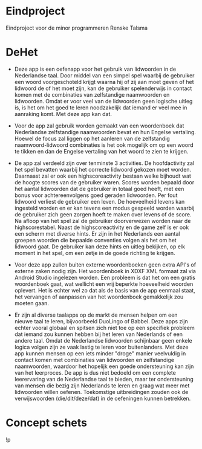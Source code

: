 # Eindproject
Eindproject voor de minor programmeren
Renske Talsma 

# DeHet

* Deze app is een oefenapp voor het gebruik van lidwoorden in de Nederlandse taal. Door middel van een simpel spel waarbij de gebruiker een woord voorgeschoteld krijgt waarna hij of zij aan moet geven of het lidwoord de of het moet zijn, kan de gebruiker spelenderwijs in contact komen met de combinaties van zelfstandige naamwoorden en lidwoorden. Omdat er voor veel van de lidwoorden geen logische uitleg is, is het om het goed te leren noodzakelijk dat iemand er veel mee in aanraking komt. Met deze app kan dat. 

* Voor de app zal gebruik worden gemaakt van een woordenboek dat Nederlandse zelfstandige naamwoorden bevat en hun Engelse vertaling. Hoewel de focus zal liggen op het aanleren van de zelfstandig naamwoord-lidwoord combinaties is het ook mogelijk om op een woord te tikken en dan de Engelse vertaling van het woord te zien te krijgen. 

* De app zal verdeeld zijn over tenminste 3 activities. De hoofdactivity zal het spel bevatten waarbij het correcte lidwoord gekozen moet worden. Daarnaast zal er ook een highscoreactivity bestaan welke bijhoudt wat de hoogte scores van de gebruiker waren. Scores worden bepaald door het aantal lidwoorden dat de gebruiker in totaal goed heeft, met een bonus voor achtereenvolgens goed geraden lidwoorden. Per fout lidwoord verliest de gebruiker een leven. De hoeveelheid levens kan ingesteld worden en er kan tevens een modus gespeeld worden waarbij de gebruiker zich geen zorgen hoeft te maken over levens of de score. Na afloop van het spel zal de gebruiker doorverwezen worden naar de highscorestabel.
 Naast de highscoreactivity en de game zelf is er ook een scherm met diverse hints. Er zijn in het Nederlands een aantal groepen woorden die bepaalde conventies volgen als het om het lidwoord gaat. De gebruiker kan deze hints en uitleg bekijken, op elk moment in het spel, om een zetje in de goede richting te krijgen.

* Voor deze app zullen buiten externe woordenboeken geen extra API's of externe zaken nodig zijn. Het woordenboek in XDXF XML formaat zal via Android Studio ingelezen worden. Een probleem is dat het om een gratis woordenboek gaat, wat wellicht een vrij beperkte hoeveelheid woorden oplevert. Het is echter wel zo dat als de basis van de app eenmaal staat, het vervangen of aanpassen van het woordenboek gemakkelijk zou moeten gaan. 

* Er zijn al diverse taalapps op de markt de mensen helpen om een nieuwe taal te leren, bijvoorbeeld DuoLingo of Babbel. Deze apps zijn echter vooral globaal en spitsen zich niet toe op een specifiek probleem dat iemand zou kunnen hebben bij het leren van Nederlands of een andere taal. Omdat de Nederlandse lidwoorden schijnbaar geen enkele logica volgen zijn ze vaak lastig te leren voor buitenlanders. Met deze app kunnen mensen op een iets minder "droge" manier veelvuldig in contact komen met combinaties van lidwoorden en zelfstandige naamwoorden, waardoor het hopelijk een goede ondersteuning kan zijn van het leerproces.  De app is dus niet bedoeld om een complete leerervaring van de Nederlandse taal te bieden, maar ter ondersteuning van mensen die bezig zijn Nederlands te leren en graag wat meer met lidwoorden willen oefenen. Toekomstige uitbreidingen zouden ook de verwijswoorden (die/dit/deze/dat) in de oefeningen kunnen betrekken. 


# Concept schets
!p[](doc/sketch.png)



